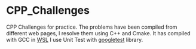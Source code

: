 # CPP_Challenges
CPP Challenges for practice. The problems have been compiled from different web pages, I resolve them using C++ and Cmake. It has compiled with GCC in [WSL](https://docs.microsoft.com/en-us/windows/wsl/install)
I use Unit Test with [googletest](https://github.com/google/googletest) library.
